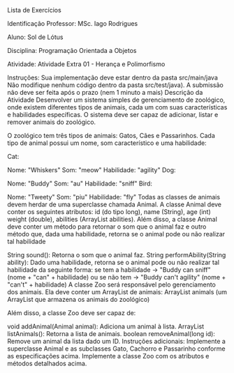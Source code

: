 Lista de Exercícios

Identificação
Professor: MSc. Iago Rodrigues

Aluno: Sol de Lótus

Disciplina: Programação Orientada a Objetos

Atividade: Atividade Extra 01 - Herança e Polimorfismo

Instruções:
Sua implementação deve estar dentro da pasta src/main/java
Não modifique nenhum código dentro da pasta src/test/java).
A submissão não deve ser feita após o prazo (nem 1 minuto a mais)
Descrição da Atividade
Desenvolver um sistema simples de gerenciamento de zoológico, onde existem diferentes tipos de animais, cada um com suas características e habilidades específicas. O sistema deve ser capaz de adicionar, listar e remover animais do zoológico.

O zoológico tem três tipos de animais: Gatos, Cães e Passarinhos. Cada tipo de animal possui um nome, som característico e uma habilidade:

Cat:

Nome: "Whiskers"
Som: "meow"
Habilidade: "agility"
Dog:

Nome: "Buddy"
Som: "au"
Habilidade: "sniff"
Bird:

Nome: "Tweety"
Som: "piu"
Habilidade: "fly"
Todas as classes de animais devem herdar de uma superclasse chamada Animal. 
A classe Animal deve conter os seguintes atributos: id (do tipo long), name (String), age (int) weight (double), abilities (ArrayList abilities). 
Além disso, a classe Animal deve conter um método para retornar o som que o animal faz e outro método que, dada uma habilidade, retorna se o animal pode ou não realizar tal habilidade

String sound(): Retorna o som que o animal faz.
String performAbility(String ability): Dado uma habilidade, retorna se o animal pode ou não realizar tal habilidade da seguinte forma: se tem a habilidade -> "Buddy can sniff" (nome + "can" + habilidade) ou se não tem -> "Buddy can't agility" (nome + "can't" + habilidade)
A classe Zoo será responsável pelo gerenciamento dos animais. Ela deve conter um ArrayList de animais: ArrayList animals (um ArrayList que armazena os animais do zoológico)

Além disso, a classe Zoo deve ser capaz de:

void addAnimal(Animal animal): Adiciona um animal à lista.
ArrayList listAnimals(): Retorna a lista de animais.
boolean removeAnimal(long id): Remove um animal da lista dado um ID.
Instruções adicionais:
Implemente a superclasse Animal e as subclasses Gato, Cachorro e Passarinho conforme as especificações acima.
Implemente a classe Zoo com os atributos e métodos detalhados acima.
